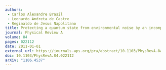 ```yaml
---
authors:
 - Carlos Alexandre Brasil
 - Leonardo Andreta de Castro
 - Reginaldo de Jesus Napolitano
title: Protecting a quantum state from environmental noise by an incompatible finite-time measurement
journal: Physical Review A
volume: 84
pages: 022112
date: 2011-01-01
external_url: https://journals.aps.org/pra/abstract/10.1103/PhysRevA.84.022112
doi: 10.1103/PhysRevA.84.022112
arXiv: "1106.4537"
---
```

